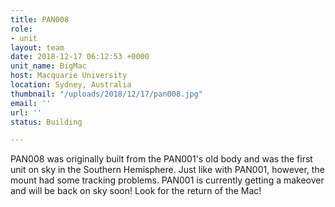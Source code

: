 ```yaml
---
title: PAN008
role:
- unit
layout: team
date: 2018-12-17 06:12:53 +0000
unit_name: BigMac
host: Macquarie University
location: Sydney, Australia
thumbnail: "/uploads/2018/12/17/pan008.jpg"
email: ''
url: ''
status: Building

---
```

PAN008 was originally built from the PAN001's old body and was the first unit on sky in the Southern Hemisphere. Just like with PAN001, however, the mount had some tracking problems. PAN001 is currently getting a makeover and will be back on sky soon! Look for the return of the Mac!